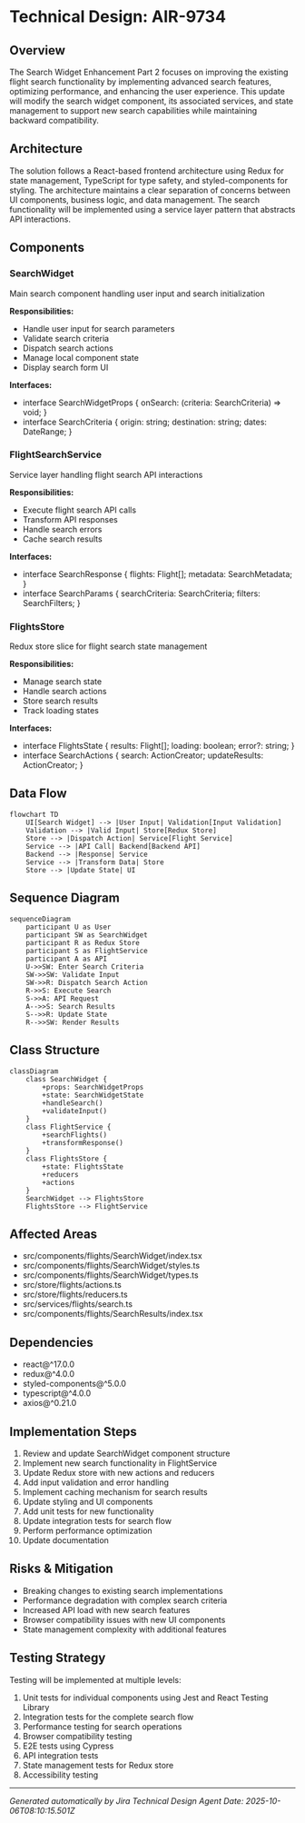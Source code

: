 # Technical Design: AIR-9734

## Overview
The Search Widget Enhancement Part 2 focuses on improving the existing flight search functionality by implementing advanced search features, optimizing performance, and enhancing the user experience. This update will modify the search widget component, its associated services, and state management to support new search capabilities while maintaining backward compatibility.

## Architecture
The solution follows a React-based frontend architecture using Redux for state management, TypeScript for type safety, and styled-components for styling. The architecture maintains a clear separation of concerns between UI components, business logic, and data management. The search functionality will be implemented using a service layer pattern that abstracts API interactions.

## Components


### SearchWidget
Main search component handling user input and search initialization

**Responsibilities:**
- Handle user input for search parameters
- Validate search criteria
- Dispatch search actions
- Manage local component state
- Display search form UI

**Interfaces:**
- interface SearchWidgetProps { onSearch: (criteria: SearchCriteria) => void; }
- interface SearchCriteria { origin: string; destination: string; dates: DateRange; }


### FlightSearchService
Service layer handling flight search API interactions

**Responsibilities:**
- Execute flight search API calls
- Transform API responses
- Handle search errors
- Cache search results

**Interfaces:**
- interface SearchResponse { flights: Flight[]; metadata: SearchMetadata; }
- interface SearchParams { searchCriteria: SearchCriteria; filters: SearchFilters; }


### FlightsStore
Redux store slice for flight search state management

**Responsibilities:**
- Manage search state
- Handle search actions
- Store search results
- Track loading states

**Interfaces:**
- interface FlightsState { results: Flight[]; loading: boolean; error?: string; }
- interface SearchActions { search: ActionCreator; updateResults: ActionCreator; }


## Data Flow

```mermaid
flowchart TD
    UI[Search Widget] --> |User Input| Validation[Input Validation]
    Validation --> |Valid Input| Store[Redux Store]
    Store --> |Dispatch Action| Service[Flight Service]
    Service --> |API Call| Backend[Backend API]
    Backend --> |Response| Service
    Service --> |Transform Data| Store
    Store --> |Update State| UI
```

## Sequence Diagram

```mermaid
sequenceDiagram
    participant U as User
    participant SW as SearchWidget
    participant R as Redux Store
    participant S as FlightService
    participant A as API
    U->>SW: Enter Search Criteria
    SW->>SW: Validate Input
    SW->>R: Dispatch Search Action
    R->>S: Execute Search
    S->>A: API Request
    A-->>S: Search Results
    S-->>R: Update State
    R-->>SW: Render Results
```

## Class Structure

```mermaid
classDiagram
    class SearchWidget {
        +props: SearchWidgetProps
        +state: SearchWidgetState
        +handleSearch()
        +validateInput()
    }
    class FlightService {
        +searchFlights()
        +transformResponse()
    }
    class FlightsStore {
        +state: FlightsState
        +reducers
        +actions
    }
    SearchWidget --> FlightsStore
    FlightsStore --> FlightService
```

## Affected Areas

- src/components/flights/SearchWidget/index.tsx
- src/components/flights/SearchWidget/styles.ts
- src/components/flights/SearchWidget/types.ts
- src/store/flights/actions.ts
- src/store/flights/reducers.ts
- src/services/flights/search.ts
- src/components/flights/SearchResults/index.tsx

## Dependencies

- react@^17.0.0
- redux@^4.0.0
- styled-components@^5.0.0
- typescript@^4.0.0
- axios@^0.21.0

## Implementation Steps

1. Review and update SearchWidget component structure
2. Implement new search functionality in FlightService
3. Update Redux store with new actions and reducers
4. Add input validation and error handling
5. Implement caching mechanism for search results
6. Update styling and UI components
7. Add unit tests for new functionality
8. Update integration tests for search flow
9. Perform performance optimization
10. Update documentation

## Risks & Mitigation

- Breaking changes to existing search implementations
- Performance degradation with complex search criteria
- Increased API load with new search features
- Browser compatibility issues with new UI components
- State management complexity with additional features

## Testing Strategy

Testing will be implemented at multiple levels:
1. Unit tests for individual components using Jest and React Testing Library
2. Integration tests for the complete search flow
3. Performance testing for search operations
4. Browser compatibility testing
5. E2E tests using Cypress
6. API integration tests
7. State management tests for Redux store
8. Accessibility testing

---

*Generated automatically by Jira Technical Design Agent*
*Date: 2025-10-06T08:10:15.501Z*
